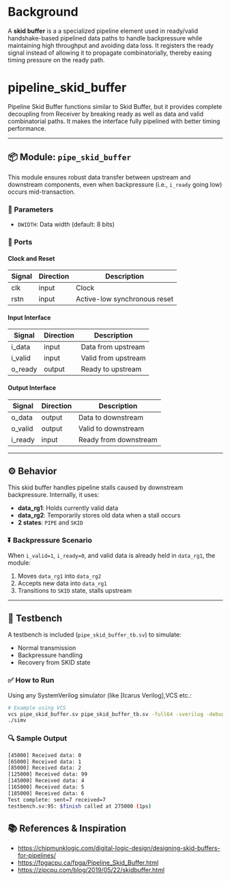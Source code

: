 # Background 
A **skid buffer** is a a specialized pipeline element used in ready/valid handshake-based pipelined data paths to handle backpressure while maintaining high throughput and avoiding data loss. It registers the ready signal instead of allowing it to propagate combinatorially, thereby easing timing pressure on the ready path.
# pipeline_skid_buffer
Pipeline Skid Buffer functions similar to Skid Buffer, but it provides complete decoupling from Receiver by breaking ready as well as data and valid combinatorial paths. It makes the interface fully pipelined with better timing performance.

-----------------

## 📦 Module: `pipe_skid_buffer`
This module ensures robust data transfer between upstream and downstream components, even when backpressure (i.e., `i_ready` going low) occurs mid-transaction.

### 🔧 Parameters
- `DWIDTH`: Data width (default: 8 bits)

### 🔌 Ports

#### Clock and Reset
| Signal | Direction | Description               |
|--------|-----------|---------------------------|
| clk    | input     | Clock                     |
| rstn   | input     | Active-low synchronous reset |

#### Input Interface
| Signal     | Direction | Description        |
|------------|-----------|--------------------|
| i_data     | input     | Data from upstream |
| i_valid    | input     | Valid from upstream|
| o_ready    | output    | Ready to upstream  |

#### Output Interface
| Signal     | Direction | Description         |
|------------|-----------|---------------------|
| o_data     | output    | Data to downstream  |
| o_valid    | output    | Valid to downstream |
| i_ready    | input     | Ready from downstream |

---

## ⚙️ Behavior

This skid buffer handles pipeline stalls caused by downstream backpressure. Internally, it uses:

- **data_rg1**: Holds currently valid data
- **data_rg2**: Temporarily stores old data when a stall occurs
- **2 states**: `PIPE` and `SKID`

### ⏬ Backpressure Scenario

When `i_valid=1`, `i_ready=0`, and valid data is already held in `data_rg1`, the module:

1. Moves `data_rg1` into `data_rg2`
2. Accepts new data into `data_rg1`
3. Transitions to `SKID` state, stalls upstream

---

## 🧪 Testbench

A testbench is included (`pipe_skid_buffer_tb.sv`) to simulate:

- Normal transmission
- Backpressure handling
- Recovery from SKID state

### ✅ How to Run

Using any SystemVerilog simulator (like [Icarus Verilog],VCS etc.:

```bash
# Example using VCS
vcs pipe_skid_buffer.sv pipe_skid_buffer_tb.sv -full64 -sverilog -debug_access+all
./simv

```
### 🔍 Sample Output
```bash
[45000] Received data: 0
[65000] Received data: 1
[85000] Received data: 2
[125000] Received data: 99
[145000] Received data: 4
[165000] Received data: 5
[185000] Received data: 6
Test complete: sent=7 received=7
testbench.sv:95: $finish called at 275000 (1ps)
```
## 📚 References & Inspiration
- https://chipmunklogic.com/digital-logic-design/designing-skid-buffers-for-pipelines/
- https://fpgacpu.ca/fpga/Pipeline_Skid_Buffer.html
- https://zipcpu.com/blog/2019/05/22/skidbuffer.html
